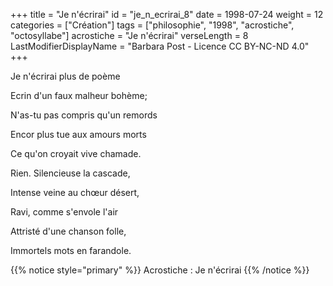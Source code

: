 +++
title = "Je n'écrirai"
id = "je_n_ecrirai_8"
date = 1998-07-24
weight = 12
categories = ["Création"]
tags = ["philosophie", "1998", "acrostiche", "octosyllabe"]
acrostiche = "Je n'écrirai"
verseLength = 8
LastModifierDisplayName = "Barbara Post - Licence CC BY-NC-ND 4.0"
+++

Je n'écrirai plus de poème

Ecrin d'un faux malheur bohème;

N'as-tu pas compris qu'un remords

Encor plus tue aux amours morts

Ce qu'on croyait vive chamade.

Rien. Silencieuse la cascade,

Intense veine au chœur désert,

Ravi, comme s'envole l'air

Attristé d'une chanson folle,

Immortels mots en farandole.

{{% notice style="primary" %}}
Acrostiche : Je n'écrirai
{{% /notice %}}
